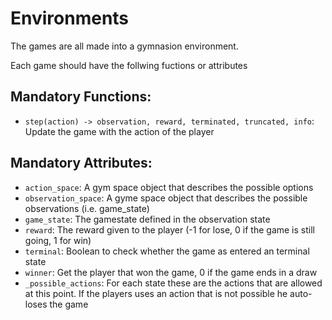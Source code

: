 # Environments
The games are all made into a gymnasion environment.

Each game should have the follwing fuctions or attributes

## Mandatory Functions:
- `step(action) -> observation, reward, terminated, truncated, info`: Update the game with the action of the player

## Mandatory Attributes:
- `action_space`: A gym space object that describes the possible options
- `observation_space`: A gyme space object that describes the possible observations (i.e. game_state)
- `game_state`: The gamestate defined in the observation state
- `reward`: The reward given to the player (-1 for lose, 0 if the game is still going, 1 for win)
- `terminal`: Boolean to check whether the game as entered an terminal state
- `winner`: Get the player that won the game, 0 if the game ends in a draw
- `_possible_actions`: For each state these are the actions that are allowed at this point. If the players uses an action that is not possible he auto-loses the game